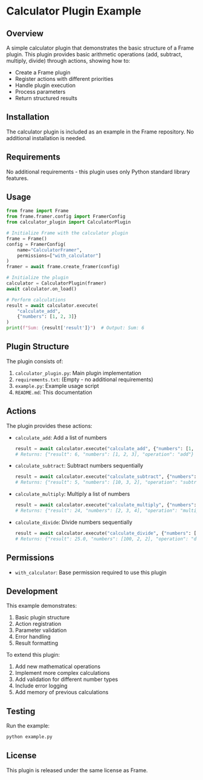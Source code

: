 # Calculator Plugin Example

## Overview

A simple calculator plugin that demonstrates the basic structure of a Frame plugin. This plugin provides basic arithmetic operations (add, subtract, multiply, divide) through actions, showing how to:

- Create a Frame plugin
- Register actions with different priorities
- Handle plugin execution
- Process parameters
- Return structured results

## Installation

The calculator plugin is included as an example in the Frame repository. No additional installation is needed.

## Requirements

No additional requirements - this plugin uses only Python standard library features.

## Usage

```python
from frame import Frame
from frame.framer.config import FramerConfig
from calculator_plugin import CalculatorPlugin

# Initialize Frame with the calculator plugin
frame = Frame()
config = FramerConfig(
    name="CalculatorFramer",
    permissions=["with_calculator"]
)
framer = await frame.create_framer(config)

# Initialize the plugin
calculator = CalculatorPlugin(framer)
await calculator.on_load()

# Perform calculations
result = await calculator.execute(
    "calculate_add",
    {"numbers": [1, 2, 3]}
)
print(f"Sum: {result['result']}")  # Output: Sum: 6
```

## Plugin Structure

The plugin consists of:

1. `calculator_plugin.py`: Main plugin implementation
2. `requirements.txt`: (Empty - no additional requirements)
3. `example.py`: Example usage script
4. `README.md`: This documentation

## Actions

The plugin provides these actions:

- `calculate_add`: Add a list of numbers
  ```python
  result = await calculator.execute("calculate_add", {"numbers": [1, 2, 3]})
  # Returns: {"result": 6, "numbers": [1, 2, 3], "operation": "add"}
  ```

- `calculate_subtract`: Subtract numbers sequentially
  ```python
  result = await calculator.execute("calculate_subtract", {"numbers": [10, 3, 2]})
  # Returns: {"result": 5, "numbers": [10, 3, 2], "operation": "subtract"}
  ```

- `calculate_multiply`: Multiply a list of numbers
  ```python
  result = await calculator.execute("calculate_multiply", {"numbers": [2, 3, 4]})
  # Returns: {"result": 24, "numbers": [2, 3, 4], "operation": "multiply"}
  ```

- `calculate_divide`: Divide numbers sequentially
  ```python
  result = await calculator.execute("calculate_divide", {"numbers": [100, 2, 2]})
  # Returns: {"result": 25.0, "numbers": [100, 2, 2], "operation": "divide"}
  ```

## Permissions

- `with_calculator`: Base permission required to use this plugin

## Development

This example demonstrates:

1. Basic plugin structure
2. Action registration
3. Parameter validation
4. Error handling
5. Result formatting

To extend this plugin:

1. Add new mathematical operations
2. Implement more complex calculations
3. Add validation for different number types
4. Include error logging
5. Add memory of previous calculations

## Testing

Run the example:

```bash
python example.py
```

## License

This plugin is released under the same license as Frame.

